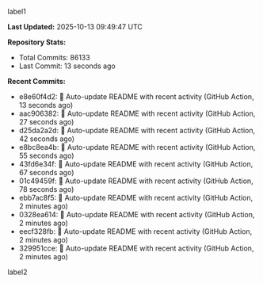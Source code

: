 
label1 
<!-- ACTIVITY_START -->
**Last Updated:** 2025-10-13 09:49:47 UTC

**Repository Stats:**
- Total Commits: 86133
- Last Commit: 13 seconds ago

**Recent Commits:**
- e8e60f4d2: 🤖 Auto-update README with recent activity (GitHub Action, 13 seconds ago)
- aac906382: 🤖 Auto-update README with recent activity (GitHub Action, 27 seconds ago)
- d25da2a2d: 🤖 Auto-update README with recent activity (GitHub Action, 42 seconds ago)
- e8bc8ea4b: 🤖 Auto-update README with recent activity (GitHub Action, 55 seconds ago)
- 43fd6e34f: 🤖 Auto-update README with recent activity (GitHub Action, 67 seconds ago)
- 01c49459f: 🤖 Auto-update README with recent activity (GitHub Action, 78 seconds ago)
- ebb7ac8f5: 🤖 Auto-update README with recent activity (GitHub Action, 2 minutes ago)
- 0328ea614: 🤖 Auto-update README with recent activity (GitHub Action, 2 minutes ago)
- eecf328fb: 🤖 Auto-update README with recent activity (GitHub Action, 2 minutes ago)
- 329951cce: 🤖 Auto-update README with recent activity (GitHub Action, 2 minutes ago)
<!-- ACTIVITY_END -->

label2
